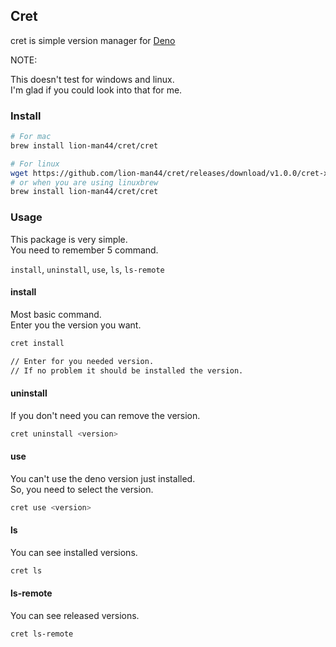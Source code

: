 ## Cret

cret is simple version manager for [Deno](https://github.com/denoland/deno)

NOTE:

  This doesn't test for windows and linux.  
  I'm glad if you could look into that for me.

### Install

```bash
# For mac
brew install lion-man44/cret/cret

# For linux
wget https://github.com/lion-man44/cret/releases/download/v1.0.0/cret-x86_64-unknown-linux-gnu.zip -P /tmp/ && unzip /tmp/cret-x86_64-unknown-linux-gnu.zip && mv /tmp/cret /usr/local/bin/cret && rm /tmp/cret-x86_64-unknown-linux-gnu.zip
# or when you are using linuxbrew
brew install lion-man44/cret/cret

```

### Usage

This package is very simple.  
You need to remember 5 command.

`install`, `uninstall`, `use`, `ls`, `ls-remote`

#### install
Most basic command.  
Enter you the version you want.
```bash
cret install

// Enter for you needed version.
// If no problem it should be installed the version.
```

#### uninstall
If you don't need you can remove the version.
```bash
cret uninstall <version>
```

#### use
You can't use the deno version just installed.  
So, you need to select the version.
```bash
cret use <version>
```

#### ls
You can see installed versions.
```bash
cret ls
```

#### ls-remote
You can see released versions.
```bash
cret ls-remote
```
